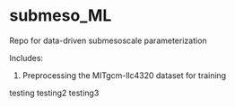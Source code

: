 # submeso_ML
Repo for data-driven submesoscale parameterization

Includes:
1. Preprocessing the MITgcm-llc4320 dataset for training

testing
testing2
testing3
